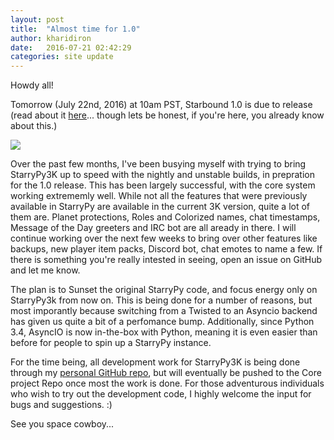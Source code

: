 ```yaml
---
layout: post
title:  "Almost time for 1.0"
author: kharidiron
date:   2016-07-21 02:42:29
categories: site update
---
```

Howdy all!

Tomorrow (July 22nd, 2016) at 10am PST, Starbound 1.0 is due to release (read about it [here](http://playstarbound.com/starbound-release-announcement/)... though lets be honest, if you're here, you already know about this.)

<img src=http://i.imgur.com/hkoYIDx.gif>

Over the past few months, I've been busying myself with trying to bring StarryPy3K up to speed with the nightly and unstable builds, in prepration for the 1.0 release. This has been largely successful, with the core system working extrememly well. While not all the features that were previously available in StarryPy are available in the current 3K version, quite a lot of them are. Planet protections, Roles and Colorized names, chat timestamps, Message of the Day greeters and IRC bot are all aready in there. I will continue working over the next few weeks to bring over other features like backups, new player item packs, Discord bot, chat emotes to name a few. If there is something you're really intested in seeing, open an issue on GitHub and let me know.

The plan is to Sunset the original StarryPy code, and focus energy only on StarryPy3k from now on. This is being done for a number of reasons, but most imporantly because switching from a Twisted to an Asyncio backend has given us quite a bit of a perfomance bump. Additionally, since Python 3.4, AsyncIO is now in-the-box with Python, meaning it is even easier than before for people to spin up a StarryPy instance.

For the time being, all development work for StarryPy3K is being done through my [personal GitHub repo](https://github.com/kharidiron/StarryPy3k), but will eventually be pushed to the Core project Repo once most the work is done. For those adventurous individuals who wish to try out the development code, I highly welcome the input for bugs and suggestions. :)

See you space cowboy...
